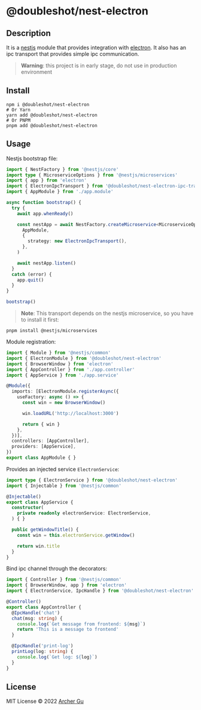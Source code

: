 # @doubleshot/nest-electron

## Description

It is a [nestjs](https://nestjs.com/) module that provides integration with [electron](https://www.electronjs.org/). It also has an ipc transport that provides simple ipc communication.

> **Warning**: this project is in early stage, do not use in production environment

## Install

```shell
npm i @doubleshot/nest-electron
# Or Yarn
yarn add @doubleshot/nest-electron
# Or PNPM
pnpm add @doubleshot/nest-electron
```

## Usage

Nestjs bootstrap file:

```ts
import { NestFactory } from '@nestjs/core'
import type { MicroserviceOptions } from '@nestjs/microservices'
import { app } from 'electron'
import { ElectronIpcTransport } from '@doubleshot/nest-electron-ipc-transport'
import { AppModule } from './app.module'

async function bootstrap() {
  try {
    await app.whenReady()

    const nestApp = await NestFactory.createMicroservice<MicroserviceOptions>(
      AppModule,
      {
        strategy: new ElectronIpcTransport(),
      },
    )

    await nestApp.listen()
  }
  catch (error) {
    app.quit()
  }
}

bootstrap()
```

> **Note**: This transport depends on the nestjs microservice, so you have to install it first:

```shell
pnpm install @nestjs/microservices
```

Module registration:

```ts
import { Module } from '@nestjs/common'
import { ElectronModule } from '@doubleshot/nest-electron'
import { BrowserWindow } from 'electron'
import { AppController } from './app.controller'
import { AppService } from './app.service'

@Module({
  imports: [ElectronModule.registerAsync({
    useFactory: async () => {
      const win = new BrowserWindow()

      win.loadURL('http://localhost:3000')

      return { win }
    },
  })],
  controllers: [AppController],
  providers: [AppService],
})
export class AppModule { }
```

Provides an injected service `ElectronService`:

```ts
import type { ElectronService } from '@doubleshot/nest-electron'
import { Injectable } from '@nestjs/common'

@Injectable()
export class AppService {
  constructor(
    private readonly electronService: ElectronService,
  ) { }

  public getWindowTitle() {
    const win = this.electronService.getWindow()

    return win.title
  }
}
```

Bind ipc channel through the decorators:

```ts
import { Controller } from '@nestjs/common'
import { BrowserWindow, app } from 'electron'
import { ElectronService, IpcHandle } from '@doubleshot/nest-electron'

@Controller()
export class AppController {
  @IpcHandle('chat')
  chat(msg: string) {
    console.log(`Get message from frontend: ${msg}`)
    return 'This is a message to frontend'
  }

  @IpcHandle('print-log')
  printLog(log: string) {
    console.log(`Get log: ${log}`)
  }
}

```

## License

MIT License © 2022 [Archer Gu](https://github.com/archergu)